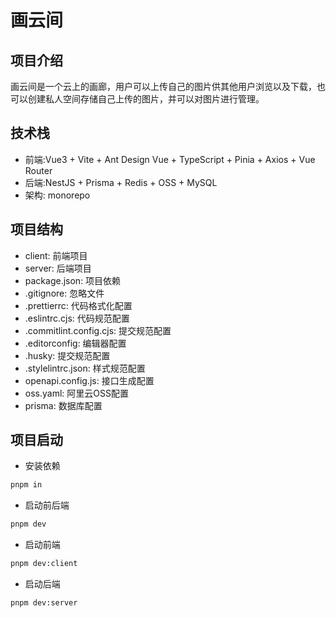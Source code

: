 # 画云间

## 项目介绍

画云间是一个云上的画廊，用户可以上传自己的图片供其他用户浏览以及下载，也可以创建私人空间存储自己上传的图片，并可以对图片进行管理。

## 技术栈

- 前端:Vue3 + Vite + Ant Design Vue + TypeScript + Pinia + Axios + Vue Router
- 后端:NestJS + Prisma + Redis + OSS + MySQL
- 架构: monorepo

## 项目结构

- client: 前端项目
- server: 后端项目
- package.json: 项目依赖
- .gitignore: 忽略文件
- .prettierrc: 代码格式化配置
- .eslintrc.cjs: 代码规范配置
- .commitlint.config.cjs: 提交规范配置
- .editorconfig: 编辑器配置
- .husky: 提交规范配置
- .stylelintrc.json: 样式规范配置
- openapi.config.js: 接口生成配置
- oss.yaml: 阿里云OSS配置
- prisma: 数据库配置

## 项目启动

- 安装依赖

```bash
pnpm in
```

- 启动前后端

```bash
pnpm dev
```

- 启动前端

```bash
pnpm dev:client
```

- 启动后端

```bash
pnpm dev:server
```
